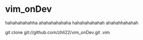 # vim_onDev
hahahahahahha
ahahahahahaha
hahahahahahah
ahahahhahahah

git clone git://github.com/zhli22/vim_onDev.git .vim
